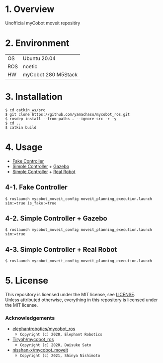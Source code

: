 # 1. Overview
Unofficial myCobot moveit repositiry

# 2. Environment
|  |  |
|---|---|
| OS | Ubuntu 20.04 |
| ROS | noetic |
| HW | myCobot 280 M5Stack

# 3. Installation
```
$ cd catkin_ws/src
$ git clone https://github.com/yamachaso/mycobot_ros.git
$ rosdep install --from-paths . --ignore-src -r -y
$ cd ..
$ catkin build
```

# 4. Usage
* [Fake Controller](https://github.com/ros-planning/moveit/tree/master/moveit_plugins/moveit_fake_controller_manager)
* [Simple Controller](https://github.com/ros-planning/moveit/tree/master/moveit_plugins/moveit_simple_controller_manager) + [Gazebo](https://gazebosim.org/)
* [Simple Controller](https://github.com/ros-planning/moveit/tree/master/moveit_plugins/moveit_simple_controller_manager) + [Real Robot](https://www.elephantrobotics.com/en/mycobot-en/)

## 4-1. Fake Controller
```
$ roslaunch mycobot_moveit_config moveit_planning_execution.launch sim:=true is_fake:=true
```

## 4-2. Simple Controller + Gazebo

```
$ roslaunch mycobot_moveit_config moveit_planning_execution.launch sim:=true
```


## 4-3. Simple Controller + Real Robot

```
$ roslaunch mycobot_moveit_config moveit_planning_execution.launch
```

# 5. License

This repository is licensed under the MIT license, see [LICENSE](./LICENSE).  
Unless attributed otherwise, everything in this repository is licensed under the MIT license.

### Acknowledgements

* [elephantrobotics/mycobot_ros](https://github.com/elephantrobotics/mycobot_ros)
    * `Copyright (c) 2020, Elephant Robotics`
* [Tiryoh/mycobot_ros](https://github.com/Tiryoh/mycobot_ros)
    * `Copyright (c) 2020, Daisuke Sato`
* [nisshan-x/mycobot_moveit](https://github.com/nisshan-x/mycobot_moveit)
    * `Copyright (c) 2021, Shinya Nishimoto`